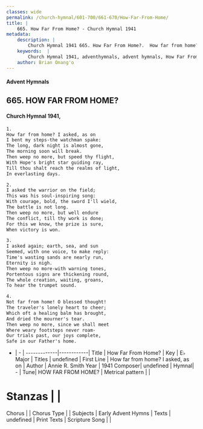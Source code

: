 ```yaml
---
classes: wide
permalink: /church-hymnal/601-700/661-670/How-Far-From-Home/
title: |
    665. How Far From Home? - Church Hymnal 1941
metadata:
    description: |
        Church Hymnal 1941 665. How Far From Home?.  How far from home? I asked, as on I bent my steps-the watchman spake: The long, dark night is almost gone, The morning soon will break. Then weep no more, but speed thy flight, With Hope's bright star guiding ray, Till thou shalt reach the realms of light, In everlasting days. 
    keywords:  |
        Church Hymnal 1941, adventhymnals, advent hymnals, How Far From Home?, How far from home? I asked, as on  . 
    author: Brian Onang'o
---
```


#### Advent Hymnals
## 665. HOW FAR FROM HOME?
####  Church Hymnal 1941,

```txt
1.
How far from home? I asked, as on
I bent my steps-the watchman spake:
The long, dark night is almost gone,
The morning soon will break.
Then weep no more, but speed thy flight,
With Hope's bright star guiding ray,
Till thou shalt reach the realms of light,
In everlasting days.

2.
I asked the warrior on the field;
This was his soul-inspiring song:
With courage, bold, the sword I'll wield,
The battle is not long.
Then weep no more, but well endure
The conflict, till thy work is done;
For this we know, the prize is sure,
When victory is won.

3.
I asked again; earth, sea, and sun
Seemed, with one voice, to make reply:
Time's wasting sands are nearly run,
Eternity is nigh.
Then weep no more-with warning tones,
Portentous signs are thickening round,
The whole creation, waiting, groans,
To hear the trumpet sound.

4.
Not far from home! O blessed thought!
The traveler's lonely heart to cheer;
Which oft a healing balm has brought,
And dried the mourner's tear.
Then weep no more, since we shall meet
Where weary footsteps never roam-
Our trials past, our joys complete,
Safe in our Father's home.

```

- |   -  |
-------------|------------|
Title | How Far From Home? |
Key | E♭ Major |
Titles | undefined |
First Line | How far from home? I asked, as on   |
Author | Annie R. Smith
Year | 1941
Composer| undefined |
Hymnal|  - |
Tune| HOW FAR FROM HOME? |
Metrical pattern | |
# Stanzas |  |
Chorus |  |
Chorus Type |  |
Subjects | Early Advent Hymns |
Texts | undefined |
Print Texts | 
Scripture Song |  |
    

